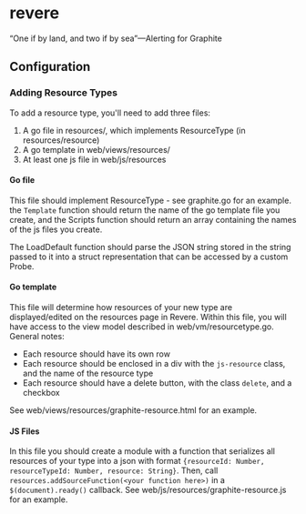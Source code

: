 # revere
“One if by land, and two if by sea”—Alerting for Graphite

## Configuration

### Adding Resource Types

To add a resource type, you'll need to add three files:

1. A go file in resources/, which implements ResourceType (in resources/resource)
2. A go template in web/views/resources/
3. At least one js file in web/js/resources

#### Go file

This file should implement ResourceType - see graphite.go for an example. the `Template`
function should return the name of the go template file you create, and the Scripts function should
return an array containing the names of the js files you create.

The LoadDefault function should parse the JSON string stored in the string passed to it into a struct representation that can be accessed by a custom Probe.

#### Go template

This file will determine how resources of your new type are displayed/edited on the resources page in Revere. Within this file, you will have access to the view model described in web/vm/resourcetype.go. General notes:

* Each resource should have its own row
* Each resource should be enclosed in a div with the `js-resource` class, and the name of the resource type
* Each resource should have a delete button, with the class `delete`, and a checkbox

See web/views/resources/graphite-resource.html for an example.

#### JS Files

In this file you should create a module with a function that serializes all resources of your type into a json with format `{resourceId: Number, resourceTypeId: Number, resource: String}`. Then, call `resources.addSourceFunction(<your function here>)` in a `$(document).ready()` callback. See web/js/resources/graphite-resource.js for an example.
